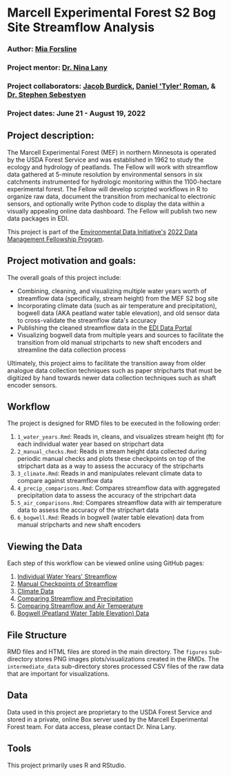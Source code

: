 # Marcell Experimental Forest S2 Bog Site Streamflow Analysis 
### Author: [Mia Forsline](https://miaforsline.github.io/)
### Project mentor: [Dr. Nina Lany](https://www.nrs.fs.fed.us/people/nina.lany)
### Project collaborators: [Jacob Burdick](https://www.nrs.fs.fed.us/people/jburdick), [Daniel 'Tyler' Roman](https://www.fs.usda.gov/research/about/people/danielroman#research-tab), & [Dr. Stephen Sebestyen](https://www.nrs.fs.fed.us/people/ssebestyen)
### Project dates: June 21 - August 19, 2022 

## Project description: 
The Marcell Experimental Forest (MEF) in northern Minnesota is operated by the USDA Forest Service and was established in 1962 to study the ecology and hydrology of peatlands. The Fellow will work with streamflow data gathered at 5-minute resolution by environmental sensors in six catchments instrumented for hydrologic monitoring within the 1100-hectare experimental forest. The Fellow will develop scripted workflows in R to organize raw data, document the transition from mechanical to electronic sensors, and optionally write Python code to display the data within a visually appealing online data dashboard. The Fellow will publish two new data packages in EDI. 

This project is part of the [Environmental Data Initiative's](https://environmentaldatainitiative.org/) [2022 Data Management Fellowship Program](https://environmentaldatainitiative.org/2022-dm-fellowship-program/). 

## Project motivation and goals: 
The overall goals of this project include: 
- Combining, cleaning, and visualizing multiple water years worth of streamflow data (specifically, stream height) from the MEF S2 bog site 
- Incorporating climate data (such as air temperature and precipitation), bogwell data (AKA peatland water table elevation), and old sensor data to cross-validate the streamflow data's accuracy 
- Publishing the cleaned streamflow data in the [EDI Data Portal](https://portal.edirepository.org/nis/home.jsp)
- Visualizing bogwell data from multiple years and sources to facilitate the transition from old manual stripcharts to new shaft encoders and streamline the data collection process 

Ultimately, this project aims to facilitate the transition away from older analogue data collection techniques such as paper stripcharts that must be digitized by hand towards newer data collection techniques such as shaft encoder sensors. 

## Workflow 
The project is designed for RMD files to be executed in the following order:

1. `1_water_years.Rmd`: Reads in, cleans, and visualizes stream height (ft) for each individual water year based on stripchart data
2. `2_manual_checks.Rmd`: Reads in stream height data collected during periodic manual checks and plots these checkpoints on top of the stripchart data as a way to assess the accuracy of the stripcharts 
3. `3_climate.Rmd`: Reads in and manipulates relevant climate data to compare against streamflow data 
4. `4_precip_comparisons.Rmd`: Compares streamflow data with aggregated precipitation data to assess the accuracy of the stripchart data 
5. `5_air_comparisons.Rmd`: Compares streamflow data with air temperature data to assess the accuracy of the stripchart data
6. `6_bogwell.Rmd`: Reads in bogwell (water table elevation) data from manual stripcharts and new shaft encoders 

## Viewing the Data
Each step of this workflow can be viewed online using GitHub pages: 
1. [Individual Water Years' Streamflow](https://miaforsline.github.io/water_years/)
2. [Manual Checkpoints of Streamflow](https://miaforsline.github.io/manual_checks/)
3. [Climate Data](https://miaforsline.github.io/climate/)
4. [Comparing Streamflow and Precipitation](https://miaforsline.github.io/precip_comparisons/)
5. [Comparing Streamflow and Air Temperature](https://miaforsline.github.io/air_comparisons/)
6. [Bogwell (Peatland Water Table Elevation) Data](https://miaforsline.github.io/bogwell/)

## File Structure 
RMD files and HTML files are stored in the main directory. The `figures` sub-directory stores PNG images plots/visualizations created in the RMDs. The `intermediate_data` sub-directory stores processed CSV files of the raw data that are important for visualizations. 

## Data
Data used in this project are proprietary to the USDA Forest Service and stored in a private, online Box server used by the Marcell Experimental Forest team. For data access, please contact Dr. Nina Lany. 

## Tools
This project primarily uses R and RStudio. 
